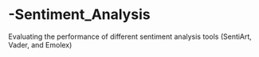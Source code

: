 # -Sentiment_Analysis
Evaluating the performance of different sentiment analysis tools (SentiArt, Vader, and Emolex)
